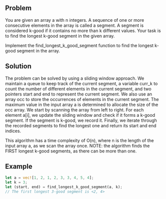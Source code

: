 ## Problem
You are given an array a with n integers. A sequence of one or more consecutive elements in the array is called a segment. A segment is considered k-good if it contains no more than k different values. Your task is to find the longest k-good segment in the given array.

Implement the find_longest_k_good_segment function to find the longest k-good segment in the array.

## Solution
The problem can be solved by using a sliding window approach. We maintain a queue to keep track of the current segment, a variable curr_k to count the number of different elements in the current segment, and two pointers start and end to represent the current segment.
We also use an array occ to store the occurrences of elements in the current segment. The maximum value in the input array a is determined to allocate the size of the occ array.
We start by scanning the array from left to right. For each element a[i], we update the sliding window and check if it forms a k-good segment. If the segment is k-good, we record it.
Finally, we iterate through the recorded segments to find the longest one and return its start and end indices.

This algorithm has a time complexity of O(n), where n is the length of the input array a, as we scan the array once.
NOTE: the algorithm finds the FIRST longest k-good segments, as there can be more than one.

## Example
```rust
let a = vec![1, 2, 1, 2, 3, 3, 4, 5, 4];
let k = 3;
let (start, end) = find_longest_k_good_segment(a, k);
// The first longest 3-good segment is <2, 4>
